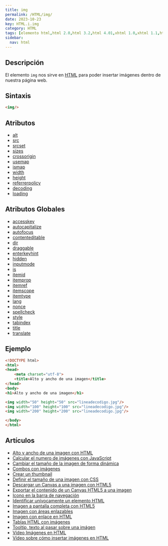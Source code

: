 ```yaml
---
title: img
permalink: /HTML/img/
date: 2023-10-23
key: HTML.i.img
category: HTML
tags: [elemento html,html 2.0,html 3.2,html 4.01,xhtml 1.0,xhtml 1.1,html 5,html 5.1,html 5.2]
sidebar:
  nav: html
---
```


## Descripción


El elemento `img` nos sirve en [HTML](https://www.manualweb.net/html/) para poder insertar imágenes dentro de nuestra página web.


## Sintaxis


```html
<img/>
```


## Atributos

- [alt](https://www.w3api.com/HTML/img/alt/)
- [src](https://www.w3api.com/HTML/img/src/)
- [srcset](https://www.w3api.com/HTML/img/srcset/)
- [sizes](https://www.w3api.com/HTML/img/sizes/)
- [crossorigin](https://www.w3api.com/HTML/img/crossorigin/)
- [usemap](https://www.w3api.com/HTML/img/usemap/)
- [ismap](https://www.w3api.com/HTML/img/ismap/)
- [width](https://www.w3api.com/HTML/img/width/)
- [height](https://www.w3api.com/HTML/img/height/)
- [referrerpolicy](https://www.w3api.com/HTML/img/referrerpolicy/)
- [decoding](https://www.w3api.com/HTML/img/decoding/)
- [loading](https://www.w3api.com/HTML/img/loading/)

## Atributos Globales

- [accesskey](https://www.w3api.com/HTML/accesskey/)
- [autocapitalize](https://www.w3api.com/HTML/autocapitalize/)
- [autofocus](https://www.w3api.com/HTML/autofocus/)
- [contenteditable](https://www.w3api.com/HTML/contenteditable/)
- [dir](https://www.w3api.com/HTML/dir/)
- [draggable](https://www.w3api.com/HTML/draggable/)
- [enterkeyhint](https://www.w3api.com/HTML/enterkeyhint/)
- [hidden](https://www.w3api.com/HTML/hidden/)
- [inputmode](https://www.w3api.com/HTML/inputmode/)
- [is](https://www.w3api.com/HTML/is/)
- [itemid](https://www.w3api.com/HTML/itemid/)
- [itemprop](https://www.w3api.com/HTML/itemprop/)
- [itemref](https://www.w3api.com/HTML/itemref/)
- [itemscope](https://www.w3api.com/HTML/itemscope/)
- [itemtype](https://www.w3api.com/HTML/itemtype/)
- [lang](https://www.w3api.com/HTML/lang/)
- [nonce](https://www.w3api.com/HTML/nonce/)
- [spellcheck](https://www.w3api.com/HTML/spellcheck/)
- [style](https://www.w3api.com/HTML/style/)
- [tabindex](https://www.w3api.com/HTML/tabindex/)
- [title](https://www.w3api.com/HTML/title/)
- [translate](https://www.w3api.com/HTML/translate/)

## Ejemplo


```html
<!DOCTYPE html>
<html>
<head>
	<meta charset="utf-8">
	<title>Alto y ancho de una imagen</title>
</head>
<body>
<h1>Alto y ancho de una imagen</h1>

<img width="50" height="50" src="lineadecodigo.jpg"/>
<img width="100" height="100" src="lineadecodigo.jpg"/>
<img width="200" height="200" src="lineadecodigo.jpg"/>

</body>
</html>
```


## Artículos

- [Alto y ancho de una imagen con HTML](https://lineadecodigo.com/html/alto-y-ancho-de-una-imagen-con-html/)
- [Calcular el numero de imágenes con JavaScript](https://lineadecodigo.com/javascript/calcular-el-numero-de-imagenes-con-javascript/)
- [Cambiar el tamaño de la imagen de forma dinámica](https://lineadecodigo.com/javascript/cambiar-el-tamano-de-la-imagen-de-forma-dinamica/)
- [Combos con imágenes](https://lineadecodigo.com/html/combos-con-imagenes/)
- [Crear un thumbnail](https://lineadecodigo.com/html/crear-un-thumbnail/)
- [Definir el tamaño de una imagen con CSS](https://lineadecodigo.com/css/definir-el-tamano-de-una-imagen-con-css/)
- [Descargar un Canvas a una imagen con HTML5](https://lineadecodigo.com/html5/descargar-un-canvas-a-una-imagen-con-html5/)
- [Exportar el contenido de un Canvas HTML5 a una imagen](https://lineadecodigo.com/html5/exportar-el-contenido-de-un-canvas-html5-a-una-imagen/)
- [Icono en la barra de navegación](https://lineadecodigo.com/html/icono-en-la-barra-de-navegacion/)
- [Identificar unívocamente un elemento HTML](https://lineadecodigo.com/html/identificar-univocamente-un-elemento-html/)
- [Imagen a pantalla completa con HTML5](https://lineadecodigo.com/html5/imagen-a-pantalla-completa-con-html5/)
- [Imagen con áreas enlazables](https://lineadecodigo.com/html/imagen-con-areas-enlazables/)
- [Imagen con enlace en HTML](https://lineadecodigo.com/html/imagen-con-enlace-en-html/)
- [Tablas HTML con imágenes](https://lineadecodigo.com/html/tablas-html-con-imagenes/)
- [Tooltip, texto al pasar sobre una imágen](https://lineadecodigo.com/html/tooltip-texto-al-pasar-sobre-una-imagen/)
- [Vídeo Imágenes en HTML](https://lineadecodigo.com/html/video-imagenes-en-html/)
- [Vídeo sobre cómo insertar imágenes en HTML](https://lineadecodigo.com/html/video-sobre-como-insertar-imagenes-en-html/)

